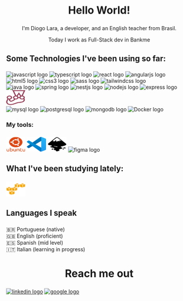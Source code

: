 <!-- <div align="center">
  <img src="https://github-readme-stats.vercel.app/api?hide_title=true&hide_rank=false&show_icons=true&include_all_commits=true&count_private=true&disable_animations=false&theme=nord&locale=en&hide_border=true&username=diogozdev" height="150" alt="stats graph"  />
  <img src="https://github-readme-stats.vercel.app/api/top-langs?locale=en&hide_title=true&layout=compact&card_width=354&langs_count=5&theme=nord&hide_border=true&username=diogozdev" height="150" alt="languages graph"  />
</div> -->

###

<h1 align="center">Hello World!</h1>

###

<p align="center">I'm Diogo Lara, a developer, and an English teacher from Brasil.</p>
<p align="center">Today I work as Full-Stack dev in Bankme</p>


###

<h2 align="left">Some Technologies I've been using so far:</h2>


###

<div align="left">
  <img title="JavaScript" src="https://cdn.jsdelivr.net/gh/devicons/devicon/icons/javascript/javascript-plain.svg" height="40" width="52" alt="javascript logo"  />
  <img title="TypeScript" src="https://cdn.jsdelivr.net/gh/devicons/devicon/icons/typescript/typescript-plain.svg" height="40" width="52" alt="typescript logo"  />
  <img title="ReactJS" src="https://cdn.jsdelivr.net/gh/devicons/devicon/icons/react/react-original.svg" height="40" width="52" alt="react logo"  />
  <img title="Angular2+" src="https://cdn.jsdelivr.net/gh/devicons/devicon/icons/angularjs/angularjs-plain.svg" height="40" width="52" alt="angularjs logo"  />
  <img title="HTML" src="https://cdn.jsdelivr.net/gh/devicons/devicon/icons/html5/html5-plain.svg" height="40" width="52" alt="html5 logo"  />
  <img title="CSS" src="https://cdn.jsdelivr.net/gh/devicons/devicon/icons/css3/css3-plain.svg" height="40" width="52" alt="css3 logo"  />
  <img title="Sass" src="https://cdn.jsdelivr.net/gh/devicons/devicon/icons/sass/sass-original.svg" height="40" width="52" alt="sass logo"  />
  <img title="Tailwind CSS" src="https://cdn.jsdelivr.net/gh/devicons/devicon/icons/tailwindcss/tailwindcss-plain.svg" height="40" width="52" alt="tailwindcss logo"  />
</div>


<div align="left">
  <img title="Java" src="https://cdn.jsdelivr.net/gh/devicons/devicon/icons/java/java-original.svg" height="40" width="52" alt="java logo"  />
  <img title="Spring" src="https://cdn.jsdelivr.net/gh/devicons/devicon/icons/spring/spring-original.svg" height="40" width="52" alt="spring logo"  />
  <img title="NestJS" src="https://cdn.jsdelivr.net/gh/devicons/devicon/icons/nestjs/nestjs-plain.svg" height="40" width="52" alt="nestjs logo"  />
  <img title="NodeJS" src="https://cdn.jsdelivr.net/gh/devicons/devicon/icons/nodejs/nodejs-original.svg" height="40" width="52" alt="nodejs logo"  />
  <img title="Express" src="https://cdn.jsdelivr.net/gh/devicons/devicon/icons/express/express-original.svg" height="40" width="52" alt="express logo"  />
  <img title="Jest" src="https://raw.githubusercontent.com/devicons/devicon/v2.15.1/icons/jest/jest-plain.svg" height="40" width="52" alt="jest logo" />
  
</div>


<div align="left">
  <img title="MySQL" src="https://cdn.jsdelivr.net/gh/devicons/devicon/icons/mysql/mysql-original.svg" height="40" width="52" alt="mysql logo"  />
  <img title="PostgreSQL" src="https://cdn.jsdelivr.net/gh/devicons/devicon/icons/postgresql/postgresql-plain.svg" height="40" width="52" alt="postgresql logo"  />
  <img title="MongoDB" src="https://cdn.jsdelivr.net/gh/devicons/devicon/icons/mongodb/mongodb-original.svg" height="40" width="52" alt="mongodb logo"  />
  <img title="Docker" src="https://cdn.jsdelivr.net/gh/devicons/devicon/icons/docker/docker-plain.svg" height="40" width="52" alt="Docker logo"  />
</div>

###

<h3 align="left">My tools:</h3>

###

<div align="left">
  <img src="https://raw.githubusercontent.com/devicons/devicon/1119b9f84c0290e0f0b38982099a2bd027a48bf1/icons/ubuntu/ubuntu-plain-wordmark.svg" width="52" height="40" title="Ubuntu"/>
  <img title="vscode" src="https://raw.githubusercontent.com/devicons/devicon/1119b9f84c0290e0f0b38982099a2bd027a48bf1/icons/vscode/vscode-original.svg"  height="40" width="52" />
  <img title="Inkscape" src="https://raw.githubusercontent.com/devicons/devicon/v2.15.1/icons/inkscape/inkscape-plain.svg" height="40" width="52" alt="inkscape logo"  />
  <img title="Figma" src="https://cdn.jsdelivr.net/gh/devicons/devicon/icons/figma/figma-original.svg" height="40" width="52" alt="figma logo"  />
</div>

###

<h2 align="left">What I've been studying lately:</h2>

###

<div align="left">
  <img title="Amazon Web Services" height="40" width="52" alt="AWS logo" src="https://raw.githubusercontent.com/devicons/devicon/1119b9f84c0290e0f0b38982099a2bd027a48bf1/icons/amazonwebservices/amazonwebservices-original.svg" />
</div>

###

<h2 align="left">Languages I speak</h2>

###

<p align="left">
 🇧🇷 Portuguese (native)<br>
 🇬🇧 English (proficient)<br>
 🇪🇸 Spanish (mid level) <br>
 🇮🇹 Italian (learning in progress)
</p>

###

<h1 align="center">Reach me out</h1>

###

<div align="left">
  <a href="https://linkedin.com/in/diogo-lara" target="_blank"><img src="https://raw.githubusercontent.com/maurodesouza/profile-readme-generator/master/src/assets/icons/social/linkedin/default.svg" height="40" width="52" alt="linkedin logo"  /></a>
  <a href="mailto:diogo.lara.dev@gmail.com" target="_blank"><img src="https://raw.githubusercontent.com/maurodesouza/profile-readme-generator/master/src/assets/icons/social/gmail/default.svg" height="40" width="52" alt="google logo"  /></a>
</div>

###
